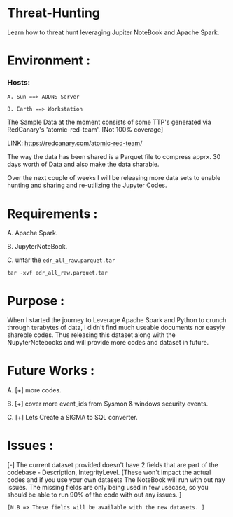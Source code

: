 # Threat-Hunting
Learn how to threat hunt leveraging Jupiter NoteBook and Apache Spark.

# Environment :

### Hosts: 

```
A. Sun ==> ADDNS Server

B. Earth ==> Workstation
```

The Sample Data at the moment consists of some TTP's generated via RedCanary's 'atomic-red-team'. [Not 100% coverage]

LINK: https://redcanary.com/atomic-red-team/

The way the data has been shared is a Parquet file to compress apprx. 30 days worth of Data and also make the data sharable. 

Over the next couple of weeks I will be releasing more data sets to enable hunting and sharing and re-utilizing the Jupyter Codes. 



# Requirements :

A. Apache Spark.

B. JupyterNoteBook. 

C. untar the `edr_all_raw.parquet.tar` 
```
tar -xvf edr_all_raw.parquet.tar
```

# Purpose :

When I started the journey to Leverage Apache Spark and Python to crunch through terabytes of data, i didn't find much useable documents nor easyly shareble codes. Thus releasing this dataset along with the NupyterNotebooks and will provide more codes and dataset in future. 

# Future Works :

A. [+] more codes.

B. [+] cover more event_ids from Sysmon & windows security events.

C. [+] Lets Create a SIGMA to SQL converter.


# Issues :

[-] The current dataset provided doesn't have 2 fields that are part of the codebase - Description, IntegrityLevel.
    [These won't impact the actual codes and if you use your own datasets The NoteBook will run with out nay issues. The missing fields are only being used in few usecase, so you should be able to run 90% of the code with out any issues. ] 

```
[N.B => These fields will be available with the new datasets. ]
```
